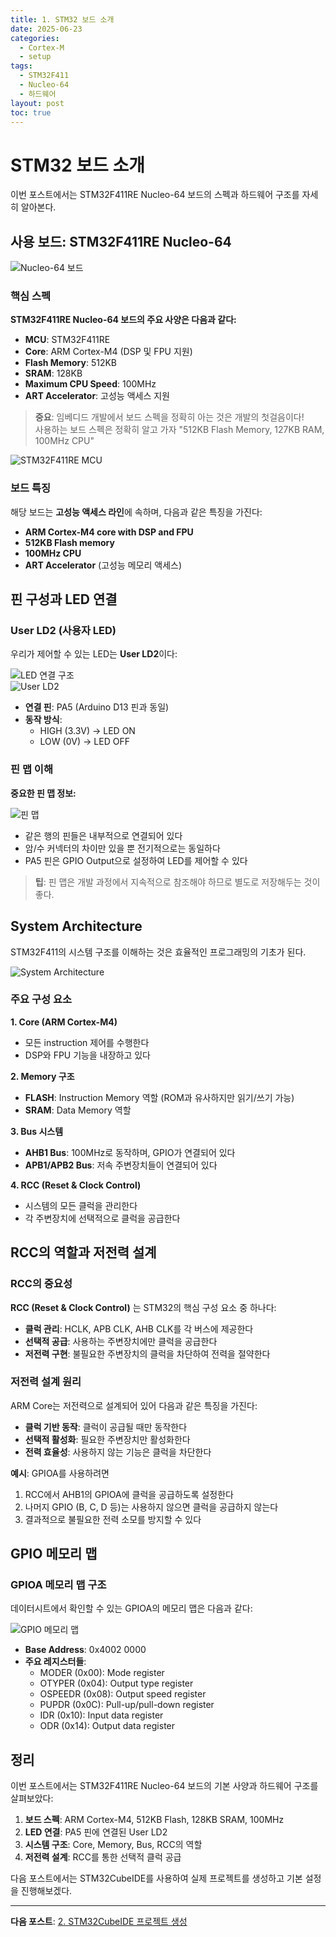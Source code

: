 ```yaml
---
title: 1. STM32 보드 소개
date: 2025-06-23
categories:
  - Cortex-M
  - setup
tags:
  - STM32F411
  - Nucleo-64
  - 하드웨어
layout: post
toc: true
---
```


# STM32 보드 소개

이번 포스트에서는 STM32F411RE Nucleo-64 보드의 스펙과 하드웨어 구조를 자세히 알아본다.

## 사용 보드: STM32F411RE Nucleo-64

![Nucleo-64 보드](https://raw.githubusercontent.com/goeun-oh/ARM/main/0618/0.%EC%B4%88%EA%B8%B0%EC%84%B8%ED%8C%85/Nucleo-64_board.png)

### 핵심 스펙

**STM32F411RE Nucleo-64 보드의 주요 사양은 다음과 같다:**

- **MCU**: STM32F411RE
- **Core**: ARM Cortex-M4 (DSP 및 FPU 지원)
- **Flash Memory**: 512KB
- **SRAM**: 128KB 
- **Maximum CPU Speed**: 100MHz
- **ART Accelerator**: 고성능 액세스 지원

> **중요**: 임베디드 개발에서 보드 스펙을 정확히 아는 것은 개발의 첫걸음이다!  
사용하는 보드 스펙은 정확히 알고 가자 "512KB Flash Memory, 127KB RAM, 100MHz CPU"

![STM32F411RE MCU](https://raw.githubusercontent.com/goeun-oh/ARM/main/0618/0.%EC%B4%88%EA%B8%B0%EC%84%B8%ED%8C%85/F411RE_MCU.png)

### 보드 특징

해당 보드는 **고성능 액세스 라인**에 속하며, 다음과 같은 특징을 가진다:

- **ARM Cortex-M4 core with DSP and FPU**
- **512KB Flash memory**
- **100MHz CPU**
- **ART Accelerator** (고성능 메모리 액세스)

## 핀 구성과 LED 연결
### User LD2 (사용자 LED)

우리가 제어할 수 있는 LED는 **User LD2**이다:

![LED 연결 구조](https://raw.githubusercontent.com/goeun-oh/ARM/main/0618/0.%EC%B4%88%EA%B8%B0%EC%84%B8%ED%8C%85/image-1.png)  
![User LD2](https://raw.githubusercontent.com/goeun-oh/ARM/main/0618/0.%EC%B4%88%EA%B8%B0%EC%84%B8%ED%8C%85/{F1704E07-08E7-4E6D-9A3B-5BEA5201D4C1}.png)
- **연결 핀**: PA5 (Arduino D13 핀과 동일)
- **동작 방식**: 
  - HIGH (3.3V) → LED ON
  - LOW (0V) → LED OFF

### 핀 맵 이해

**중요한 핀 맵 정보:**

![핀 맵](https://raw.githubusercontent.com/goeun-oh/ARM/main/0618/0.%EC%B4%88%EA%B8%B0%EC%84%B8%ED%8C%85/{85A1DDEE-E018-4060-BD48-E751FC36DF63}.png)
- 같은 행의 핀들은 내부적으로 연결되어 있다
- 암/수 커넥터의 차이만 있을 뿐 전기적으로는 동일하다
- PA5 핀은 GPIO Output으로 설정하여 LED를 제어할 수 있다

> **팁**: 핀 맵은 개발 과정에서 지속적으로 참조해야 하므로 별도로 저장해두는 것이 좋다.

## System Architecture

STM32F411의 시스템 구조를 이해하는 것은 효율적인 프로그래밍의 기초가 된다.

![System Architecture](https://raw.githubusercontent.com/goeun-oh/ARM/main/0618/0.%EC%B4%88%EA%B8%B0%EC%84%B8%ED%8C%85/image-6.png)

### 주요 구성 요소

**1. Core (ARM Cortex-M4)**
- 모든 instruction 제어를 수행한다
- DSP와 FPU 기능을 내장하고 있다

**2. Memory 구조**
- **FLASH**: Instruction Memory 역할 (ROM과 유사하지만 읽기/쓰기 가능)
- **SRAM**: Data Memory 역할

**3. Bus 시스템**
- **AHB1 Bus**: 100MHz로 동작하며, GPIO가 연결되어 있다
- **APB1/APB2 Bus**: 저속 주변장치들이 연결되어 있다

**4. RCC (Reset & Clock Control)**
- 시스템의 모든 클럭을 관리한다
- 각 주변장치에 선택적으로 클럭을 공급한다

## RCC의 역할과 저전력 설계
### RCC의 중요성

**RCC (Reset & Clock Control)** 는 STM32의 핵심 구성 요소 중 하나다:

- **클럭 관리**: HCLK, APB CLK, AHB CLK를 각 버스에 제공한다
- **선택적 공급**: 사용하는 주변장치에만 클럭을 공급한다
- **저전력 구현**: 불필요한 주변장치의 클럭을 차단하여 전력을 절약한다

### 저전력 설계 원리

ARM Core는 저전력으로 설계되어 있어 다음과 같은 특징을 가진다:

- **클럭 기반 동작**: 클럭이 공급될 때만 동작한다
- **선택적 활성화**: 필요한 주변장치만 활성화한다
- **전력 효율성**: 사용하지 않는 기능은 클럭을 차단한다

**예시**: GPIOA를 사용하려면
1. RCC에서 AHB1의 GPIOA에 클럭을 공급하도록 설정한다
2. 나머지 GPIO (B, C, D 등)는 사용하지 않으면 클럭을 공급하지 않는다
3. 결과적으로 불필요한 전력 소모를 방지할 수 있다

## GPIO 메모리 맵

### GPIOA 메모리 맵 구조

데이터시트에서 확인할 수 있는 GPIOA의 메모리 맵은 다음과 같다:

![GPIO 메모리 맵](https://raw.githubusercontent.com/goeun-oh/ARM/main/0618/0.%EC%B4%88%EA%B8%B0%EC%84%B8%ED%8C%85/image-4.png)

- **Base Address**: 0x4002 0000
- **주요 레지스터들**:
  - MODER (0x00): Mode register
  - OTYPER (0x04): Output type register
  - OSPEEDR (0x08): Output speed register
  - PUPDR (0x0C): Pull-up/pull-down register
  - IDR (0x10): Input data register
  - ODR (0x14): Output data register

## 정리

이번 포스트에서는 STM32F411RE Nucleo-64 보드의 기본 사양과 하드웨어 구조를 살펴보았다:

1. **보드 스펙**: ARM Cortex-M4, 512KB Flash, 128KB SRAM, 100MHz
2. **LED 연결**: PA5 핀에 연결된 User LD2
3. **시스템 구조**: Core, Memory, Bus, RCC의 역할
4. **저전력 설계**: RCC를 통한 선택적 클럭 공급

다음 포스트에서는 STM32CubeIDE를 사용하여 실제 프로젝트를 생성하고 기본 설정을 진행해보겠다.

---

**다음 포스트**: [2. STM32CubeIDE 프로젝트 생성](/2025/06/22/1.cortex-m-project-setup)


